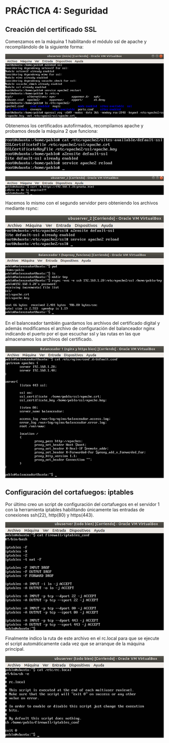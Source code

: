 # PRÁCTICA 4: Seguridad

## Creación del certificado SSL
Comenzamos en la máquina 1 habilitando el módulo ssl de apache y recompilándolo de la siguiente forma:

![Imagen1](https://github.com/pcerezo/SWAP1819/blob/master/Practica4/1_server1_ssl_certificados.png)

Obtenemos los certificados autofirmados, recompilamos apache y probamos desde la máquina 2 que funciona:

![Imagen2](https://github.com/pcerezo/SWAP1819/blob/master/Practica4/2_reiniciarApache.png)

![Imagen3](https://github.com/pcerezo/SWAP1819/blob/master/Practica4/3_comprobar_https.png)

Hacemos lo mismo con el segundo servidor pero obteniendo los archivos mediante rsync:

![Imagen4](https://github.com/pcerezo/SWAP1819/blob/master/Practica4/4_activarssl_reiniciarApache.png)

![Imagen5](https://github.com/pcerezo/SWAP1819/blob/master/Practica4/5_rsync_balanceador.png)

En el balanceador también guardamos los archivos del certificado digital y además modificamos el archivo de configuración del balanceador nginx indicando el puerto por el que escuchar ssl y las rutas en las que almacenamos los archivos del certificado.

![Imagen6](https://github.com/pcerezo/SWAP1819/blob/master/Practica4/6_nginx_conf.png)

## Configuración del cortafuegos: iptables
Por último creo un script de configuración del cortafuegos en el servidor 1 con la herramienta iptables habilitando únicamente las entradas de conexiones ssh(22), http(80) y https(443).

![Imagen7](https://github.com/pcerezo/SWAP1819/blob/master/Practica4/7_iptables_conf.png)

Finalmente indico la ruta de este archivo en el rc.local para que se ejecute el script automáticamente cada vez que se arranque de la máquina principal.

![Imagen8](https://github.com/pcerezo/SWAP1819/blob/master/Practica4/8_rc.local.png)